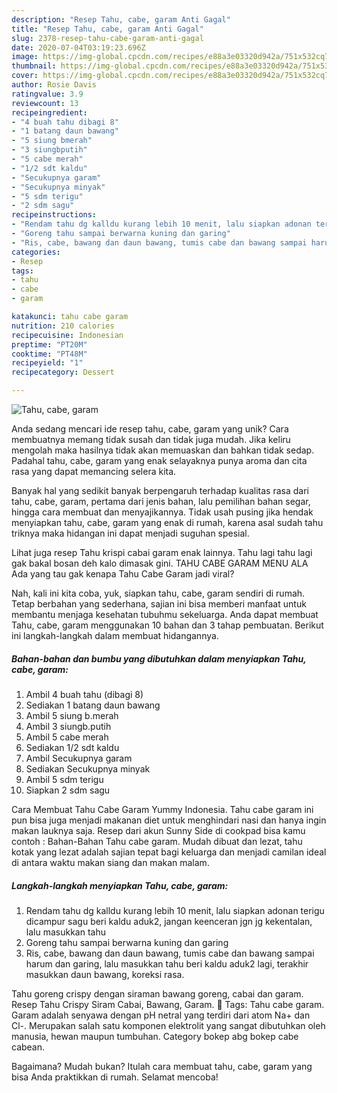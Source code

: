 ```yaml
---
description: "Resep Tahu, cabe, garam Anti Gagal"
title: "Resep Tahu, cabe, garam Anti Gagal"
slug: 2378-resep-tahu-cabe-garam-anti-gagal
date: 2020-07-04T03:19:23.696Z
image: https://img-global.cpcdn.com/recipes/e88a3e03320d942a/751x532cq70/tahu-cabe-garam-foto-resep-utama.jpg
thumbnail: https://img-global.cpcdn.com/recipes/e88a3e03320d942a/751x532cq70/tahu-cabe-garam-foto-resep-utama.jpg
cover: https://img-global.cpcdn.com/recipes/e88a3e03320d942a/751x532cq70/tahu-cabe-garam-foto-resep-utama.jpg
author: Rosie Davis
ratingvalue: 3.9
reviewcount: 13
recipeingredient:
- "4 buah tahu dibagi 8"
- "1 batang daun bawang"
- "5 siung bmerah"
- "3 siungbputih"
- "5 cabe merah"
- "1/2 sdt kaldu"
- "Secukupnya garam"
- "Secukupnya minyak"
- "5 sdm terigu"
- "2 sdm sagu"
recipeinstructions:
- "Rendam tahu dg kalldu kurang lebih 10 menit, lalu siapkan adonan terigu dicampur sagu beri kaldu aduk2, jangan keenceran jgn jg kekentalan, lalu masukkan tahu"
- "Goreng tahu sampai berwarna kuning dan garing"
- "Ris, cabe, bawang dan daun bawang, tumis cabe dan bawang sampai harum dan garing, lalu masukkan tahu beri kaldu aduk2 lagi, terakhir masukkan daun bawang, koreksi rasa."
categories:
- Resep
tags:
- tahu
- cabe
- garam

katakunci: tahu cabe garam 
nutrition: 210 calories
recipecuisine: Indonesian
preptime: "PT20M"
cooktime: "PT48M"
recipeyield: "1"
recipecategory: Dessert

---
```



![Tahu, cabe, garam](https://img-global.cpcdn.com/recipes/e88a3e03320d942a/751x532cq70/tahu-cabe-garam-foto-resep-utama.jpg)

Anda sedang mencari ide resep tahu, cabe, garam yang unik? Cara membuatnya memang tidak susah dan tidak juga mudah. Jika keliru mengolah maka hasilnya tidak akan memuaskan dan bahkan tidak sedap. Padahal tahu, cabe, garam yang enak selayaknya punya aroma dan cita rasa yang dapat memancing selera kita.

Banyak hal yang sedikit banyak berpengaruh terhadap kualitas rasa dari tahu, cabe, garam, pertama dari jenis bahan, lalu pemilihan bahan segar, hingga cara membuat dan menyajikannya. Tidak usah pusing jika hendak menyiapkan tahu, cabe, garam yang enak di rumah, karena asal sudah tahu triknya maka hidangan ini dapat menjadi suguhan spesial.

Lihat juga resep Tahu krispi cabai garam enak lainnya. Tahu lagi tahu lagi gak bakal bosan deh kalo dimasak gini. TAHU CABE GARAM MENU ALA Ada yang tau gak kenapa Tahu Cabe Garam jadi viral?


Nah, kali ini kita coba, yuk, siapkan tahu, cabe, garam sendiri di rumah. Tetap berbahan yang sederhana, sajian ini bisa memberi manfaat untuk membantu menjaga kesehatan tubuhmu sekeluarga. Anda dapat membuat Tahu, cabe, garam menggunakan 10 bahan dan 3 tahap pembuatan. Berikut ini langkah-langkah dalam membuat hidangannya.

<!--inarticleads1-->

##### Bahan-bahan dan bumbu yang dibutuhkan dalam menyiapkan Tahu, cabe, garam:

1. Ambil 4 buah tahu (dibagi 8)
1. Sediakan 1 batang daun bawang
1. Ambil 5 siung b.merah
1. Ambil 3 siungb.putih
1. Ambil 5 cabe merah
1. Sediakan 1/2 sdt kaldu
1. Ambil Secukupnya garam
1. Sediakan Secukupnya minyak
1. Ambil 5 sdm terigu
1. Siapkan 2 sdm sagu


Cara Membuat Tahu Cabe Garam Yummy Indonesia. Tahu cabe garam ini pun bisa juga menjadi makanan diet untuk menghindari nasi dan hanya ingin makan lauknya saja. Resep dari akun Sunny Side di cookpad bisa kamu contoh : Bahan-Bahan  Tahu cabe garam. Mudah dibuat dan lezat, tahu kotak yang lezat adalah sajian tepat bagi keluarga dan menjadi camilan ideal di antara waktu makan siang dan makan malam. 

<!--inarticleads2-->

##### Langkah-langkah menyiapkan Tahu, cabe, garam:

1. Rendam tahu dg kalldu kurang lebih 10 menit, lalu siapkan adonan terigu dicampur sagu beri kaldu aduk2, jangan keenceran jgn jg kekentalan, lalu masukkan tahu
1. Goreng tahu sampai berwarna kuning dan garing
1. Ris, cabe, bawang dan daun bawang, tumis cabe dan bawang sampai harum dan garing, lalu masukkan tahu beri kaldu aduk2 lagi, terakhir masukkan daun bawang, koreksi rasa.


Tahu goreng crispy dengan siraman bawang goreng, cabai dan garam. Resep Tahu Crispy Siram Cabai, Bawang, Garam.  Tags: Tahu cabe garam. Garam adalah senyawa dengan pH netral yang terdiri dari atom Na+ dan Cl-. Merupakan salah satu komponen elektrolit yang sangat dibutuhkan oleh manusia, hewan maupun tumbuhan. Category bokep abg bokep cabe cabean. 

Bagaimana? Mudah bukan? Itulah cara membuat tahu, cabe, garam yang bisa Anda praktikkan di rumah. Selamat mencoba!
